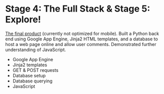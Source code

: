 # Stage 4: The Full Stack & Stage 5: Explore!
[The final product](http://david-venturi-ipnd-notes.appspot.com/) (currently not optimized for mobile). Built a Python back end using Google App Engine, Jinja2 HTML templates, and a database to host a web page online and allow user comments. Demonstrated further understanding of JavaScript.
- Google App Engine
- Jinja2 templates
- GET & POST requests
- Database setup
- Database querying
- JavaScript
